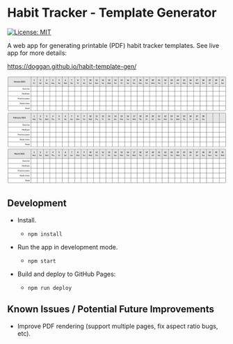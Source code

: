 # Habit Tracker - Template Generator

[![License: MIT](https://img.shields.io/badge/License-MIT-yellow.svg)](https://opensource.org/licenses/MIT)

A web app for generating printable (PDF) habit tracker templates. See live app for more details:

https://doggan.github.io/habit-template-gen/

![Output](output.png)

## Development

- Install.

  - `npm install`

- Run the app in development mode.

  - `npm start`

- Build and deploy to GitHub Pages:

  - `npm run deploy`

## Known Issues / Potential Future Improvements

- Improve PDF rendering (support multiple pages, fix aspect ratio bugs, etc).
